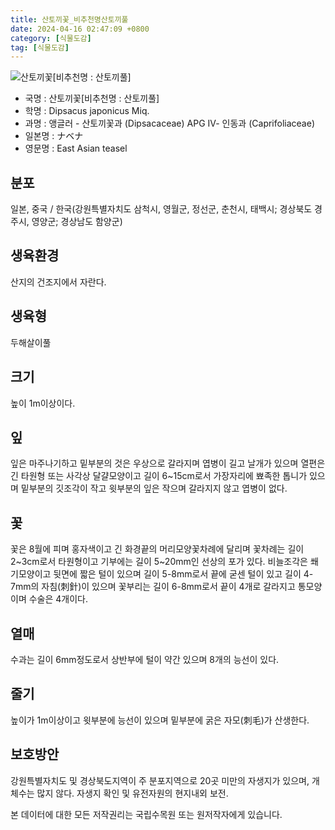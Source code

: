 ```yaml
---
title: 산토끼꽃_비추천명산토끼풀
date: 2024-04-16 02:47:09 +0800
category: [식물도감]
tag: [식물도감]
---
```




![산토끼꽃[비추천명 : 산토끼풀]](/fileUpload/plants/basic/Dipsacaceae/Dipsacus/16934/16934_1_th2.JPG)
- 국명 : 산토끼꽃[비추천명 : 산토끼풀]
- 학명 : Dipsacus japonicus Miq.
- 과명 : 앵글러 - 산토끼꽃과 (Dipsacaceae) APG Ⅳ- 인동과 (Caprifoliaceae)
- 일본명 : ナベナ
- 영문명 : East Asian teasel


## 분포
일본, 중국 / 한국(강원특별자치도 삼척시, 영월군, 정선군, 춘천시, 태백시; 경상북도 경주시, 영양군; 경상남도 함양군) 
## 생육환경
산지의 건조지에서 자란다.
## 생육형
두해살이풀
## 크기
높이 1m이상이다.
## 잎
잎은 마주나기하고 밑부분의 것은 우상으로 갈라지며 엽병이 길고 날개가 있으며 열편은 긴 타원형 또는 사각상 달걀모양이고 길이 6~15cm로서 가장자리에 뾰족한 톱니가 있으며 밑부분의 깃조각이 작고 윗부분의 잎은 작으며 갈라지지 않고 엽병이 없다.
## 꽃
꽃은 8월에 피며 홍자색이고 긴 화경끝의 머리모양꽃차례에 달리며 꽃차례는 길이 2~3cm로서 타원형이고 기부에는 길이 5~20mm인 선상의 포가 있다. 비늘조각은 쐐기모양이고 뒷면에 짧은 털이 있으며 길이 5-8mm로서 끝에 굳센 털이 있고 길이 4-7mm의 자침(刺針)이 있으며 꽃부리는 길이 6-8mm로서 끝이 4개로 갈라지고 통모양이며 수술은 4개이다.
## 열매
수과는 길이 6mm정도로서 상반부에 털이 약간 있으며 8개의 능선이 있다.
## 줄기
높이가 1m이상이고 윗부분에 능선이 있으며 밑부분에 굵은 자모(刺毛)가 산생한다.
## 보호방안
강원특별자치도 및 경상북도지역이 주 분포지역으로 20곳 미만의 자생지가 있으며, 개체수는 많지 않다. 자생지 확인 및 유전자원의 현지내외 보전.






본 데이터에 대한 모든 저작권리는 국립수목원 또는 원저작자에게 있습니다.
